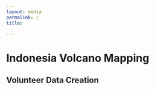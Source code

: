 ```yaml
---
layout: media 
permalink: /
title:   

---
```



<div class="page-lead" style="background-image:url({{site.url}}images/index/main_dark.jpeg)">

<div class="page-lead" style="background-image:url(//mmistakes.github.io/skinny-bones-jekyll/images/wood-texture-1600x800.jpg)">
      <div class="wrap page-lead-content">
        <h1>Indonesia Volcano Mapping</h1>
        <h2>Volunteer Data Creation</h2>
        <!--
        <a href="//mmistakes.github.io/skinny-bones-jekyll/getting-started/" class="btn-inverse">Start Using Skinny Bones</a> &nbsp; or &nbsp; <a href="https://github.com/mmistakes/skinny-bones-jekyll" class="btn-inverse">View on GitHub</a>
        -->
      </div><!-- /.page-lead-content -->
    </div><!-- /.page-lead -->

<!-- /.tile -->


<!--<div class="tiles">
{% for post in site.posts %}
	{% include post-grid.html %}
{% endfor %}
</div>-->

